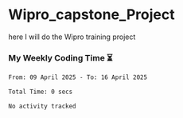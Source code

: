 # Wipro_capstone_Project
 here I will do the Wipro training project 


### My Weekly Coding Time ⏳
<!--START_SECTION:waka-->

```txt
From: 09 April 2025 - To: 16 April 2025

Total Time: 0 secs

No activity tracked
```

<!--END_SECTION:waka-->
